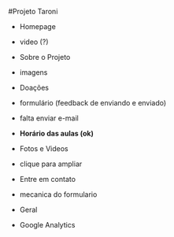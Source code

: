 #Projeto Taroni

 - Homepage
  - video (?)

 - Sobre o Projeto
  - imagens

 - Doações
  - formulário (feedback de enviando e enviado)
  - falta enviar e-mail

 - **Horário das aulas (ok)**

 - Fotos e Videos
  - clique para ampliar

 - Entre em contato
  - mecanica do formulario

 - Geral
  - Google Analytics

